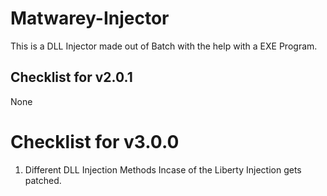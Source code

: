 # Matwarey-Injector
This is a DLL Injector made out of Batch with the help with a EXE Program.

## Checklist for v2.0.1

None

# Checklist for v3.0.0

1) Different DLL Injection Methods Incase of the Liberty Injection gets patched.
